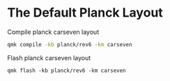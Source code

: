 # The Default Planck Layout

Compile planck carseven layout

```bash
qmk compile -kb planck/rev6 -km carseven
```

Flash planck carseven layout

```
qmk flash -kb planck/rev6 -km carseven
```
